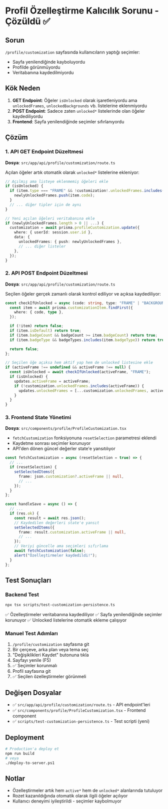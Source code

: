# Profil Özelleştirme Kalıcılık Sorunu - Çözüldü ✅

## Sorun
`/profile/customization` sayfasında kullanıcıların yaptığı seçimler:
- Sayfa yenilendiğinde kayboluyordu
- Profilde görünmüyordu
- Veritabanına kaydedilmiyordu

## Kök Neden
1. **GET Endpoint**: Öğeler `isUnlocked` olarak işaretleniyordu ama `unlockedFrames`, `unlockedBackgrounds` vb. listelerine eklenmiyordu
2. **POST Endpoint**: Sadece zaten `unlocked*` listelerinde olan öğeler kaydediliyordu
3. **Frontend**: Sayfa yenilendiğinde seçimler sıfırlanıyordu

## Çözüm

### 1. API GET Endpoint Düzeltmesi
**Dosya**: `src/app/api/profile/customization/route.ts`

Açılan öğeler artık otomatik olarak `unlocked*` listelerine ekleniyor:

```typescript
// Açılmış ama listeye eklenmemiş öğeleri ekle
if (isUnlocked) {
  if (item.type === "FRAME" && !customization!.unlockedFrames.includes(item.code)) {
    newlyUnlockedFrames.push(item.code);
  }
  // ... diğer tipler için de aynı
}

// Yeni açılan öğeleri veritabanına ekle
if (newlyUnlockedFrames.length > 0 || ...) {
  customization = await prisma.profileCustomization.update({
    where: { userId: session.user.id },
    data: {
      unlockedFrames: { push: newlyUnlockedFrames },
      // ... diğer listeler
    },
  });
}
```

### 2. API POST Endpoint Düzeltmesi
**Dosya**: `src/app/api/profile/customization/route.ts`

Seçilen öğeler gerçek zamanlı olarak kontrol ediliyor ve açıksa kaydediliyor:

```typescript
const checkIfUnlocked = async (code: string, type: "FRAME" | "BACKGROUND" | "THEME" | "BADGE") => {
  const item = await prisma.customizationItem.findFirst({
    where: { code, type },
  });

  if (!item) return false;
  if (item.isDefault) return true;
  if (item.badgeCount && badgeCount >= item.badgeCount) return true;
  if (item.badgeType && badgeTypes.includes(item.badgeType)) return true;

  return false;
};

// Seçilen öğe açıksa hem aktif yap hem de unlocked listesine ekle
if (activeFrame !== undefined && activeFrame !== null) {
  const isUnlocked = await checkIfUnlocked(activeFrame, "FRAME");
  if (isUnlocked) {
    updates.activeFrame = activeFrame;
    if (!customization.unlockedFrames.includes(activeFrame)) {
      updates.unlockedFrames = [...customization.unlockedFrames, activeFrame];
    }
  }
}
```

### 3. Frontend State Yönetimi
**Dosya**: `src/components/profile/ProfileCustomization.tsx`

- `fetchCustomization` fonksiyonuna `resetSelection` parametresi eklendi
- Kaydetme sonrası seçimler korunuyor
- API'den dönen güncel değerler state'e yansıtılıyor

```typescript
const fetchCustomization = async (resetSelection = true) => {
  // ...
  if (resetSelection) {
    setSelectedItems({
      frame: json.customization?.activeFrame || null,
      // ...
    });
  }
};

const handleSave = async () => {
  // ...
  if (res.ok) {
    const result = await res.json();
    // Kaydedilen değerleri state'e yansıt
    setSelectedItems({
      frame: result.customization.activeFrame || null,
      // ...
    });
    // Veriyi güncelle ama seçimleri sıfırlama
    await fetchCustomization(false);
    alert("Özelleştirmeler kaydedildi!");
  }
};
```

## Test Sonuçları

### Backend Test
```bash
npx tsx scripts/test-customization-persistence.ts
```

✅ Özelleştirmeler veritabanına kaydediliyor
✅ Sayfa yenilendiğinde seçimler korunuyor
✅ Unlocked listelerine otomatik ekleme çalışıyor

### Manuel Test Adımları
1. `/profile/customization` sayfasına git
2. Bir çerçeve, arka plan veya tema seç
3. "Değişiklikleri Kaydet" butonuna tıkla
4. Sayfayı yenile (F5)
5. ✅ Seçimler korunmalı
6. Profil sayfasına git
7. ✅ Seçilen özelleştirmeler görünmeli

## Değişen Dosyalar
- ✅ `src/app/api/profile/customization/route.ts` - API endpoint'leri
- ✅ `src/components/profile/ProfileCustomization.tsx` - Frontend component
- ✅ `scripts/test-customization-persistence.ts` - Test scripti (yeni)

## Deployment
```bash
# Production'a deploy et
npm run build
# veya
./deploy-to-server.ps1
```

## Notlar
- Özelleştirmeler artık hem `active*` hem de `unlocked*` alanlarında tutuluyor
- Rozet kazanıldığında otomatik olarak ilgili öğeler açılıyor
- Kullanıcı deneyimi iyileştirildi - seçimler kaybolmuyor
